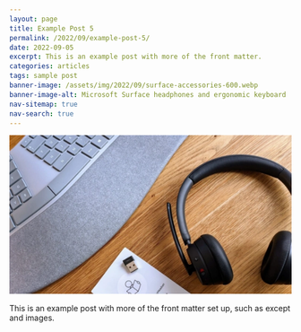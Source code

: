```yaml
---
layout: page
title: Example Post 5
permalink: /2022/09/example-post-5/
date: 2022-09-05
excerpt: This is an example post with more of the front matter.
categories: articles
tags: sample post
banner-image: /assets/img/2022/09/surface-accessories-600.webp
banner-image-alt: Microsoft Surface headphones and ergonomic keyboard
nav-sitemap: true
nav-search: true
---
```


![Microsoft Surface headphones and ergonomic keyboard](/assets/img/2022/09/surface-accessories-600.webp)

This is an example post with more of the front matter set up, such as except and images.